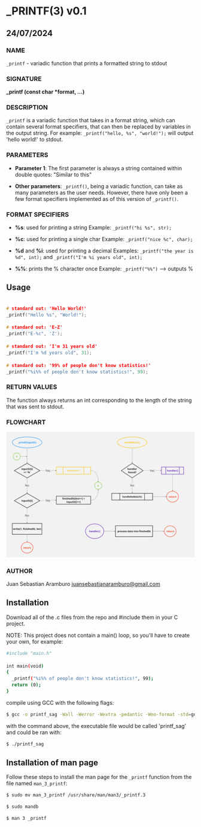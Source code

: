 # _PRINTF(3) v0.1

## 24/07/2024

### NAME

`_printf` - variadic function that prints a formatted string to stdout


### SIGNATURE

**_printf (const char \*format, ...)**

### DESCRIPTION

`_printf` is a variadic function that takes in a format string, which can contain several format specifiers, that can then be replaced by variables in the output string. For example: `_printf("hello, %s", "world!");` will output 'hello world!' to stdout.

### PARAMETERS

- **Parameter 1**:
  The first parameter is always a string contained within double quotes:
    "Similar to this"

- **Other parameters**:
  `_printf()`, being a variadic function, can take as many parameters as the user needs. However, there have only been a few format specifiers implemented as of this version of `_printf()`.

### FORMAT SPECIFIERS

- **%s**: used for printing a string
  Example: `_printf("hi %s", str);`

- **%c**: used for printing a single char
  Example: `_printf("nice %c", char);`

- **%d** and **%i**: used for printing a decimal
  Examples: `_printf("the year is %d", int);` and `_printf("I'm %i years old", int);`

- **%%**: prints the % character once
  Example: `_printf("%%")` --> outputs %

## Usage

```c

# standard out: 'Hello World!'
_printf("Hello %s", "World!");

# standard out: 'E-Z'
_printf("E-%c", 'Z');

# standard out: 'I'm 31 years old'
_printf("I'm %d years old", 31);

# standard out: '99% of people don't know statistics!'
_printf("%i%% of people don't know statistics!", 99);

```

### RETURN VALUES

The function always returns an int corresponding to the length of the string that was sent to stdout.

### FLOWCHART
![_printf() flowchart](_printfFlow.PNG)


### AUTHOR

Juan Sebastian Aramburo <juansebastianaramburo@gmail.com>

## Installation

Download all of the .c files from the repo and #include them in your C project.

NOTE: This project does not contain a main() loop, so you'll have to create your own, for example:

````bash
#include "main.h"

int main(void)
{
  _printf("%i%% of people don't know statistics!", 99);
  return (0);
}
````
compile using GCC with the following flags:
````bash
$ gcc -o printf_sag -Wall -Werror -Wextra -pedantic -Wno-format -std=gnu89  *.c main.h
````
with the command above, the executable file would be called 'printf_sag' and could be ran with:
````bash
$ ./printf_sag
````

## Installation of man page

Follow these steps to install the man page for the `_printf` function from the file named `man_3_printf`:

````bash
$ sudo mv man_3_printf /usr/share/man/man3/_printf.3
````
````bash
$ sudo mandb
````
````bash
$ man 3 _printf
````
